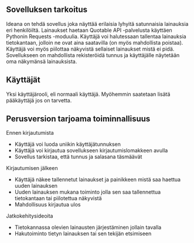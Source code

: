 ## Sovelluksen tarkoitus

Ideana on tehdä sovellus joka näyttää erilaisia lyhyitä satunnaisia lainauksia eri henkilöiltä. Lainaukset haetaan Quotable API -palvelusta käyttäen Pythonin Requests -moduulia. Käyttäjä voi halutessaan tallentaa lainauksia tietokantaan, jolloin ne ovat aina saatavilla (on myös mahdollista poistaa). Käyttäjä voi myös piilottaa näkyvistä sellaiset lainaukset mistä ei pidä. Sovellukseen on mahdollista rekisteröidä tunnus ja käyttäjälle näytetään oma näkymänsä lainauksista. 

## Käyttäjät

Yksi käyttäjärooli, eli normaali käyttäjä. Myöhemmin saatetaan lisätä pääkäyttäjä jos on tarvetta.

## Perusversion tarjoama toiminnallisuus

Ennen kirjautumista

- Käyttäjä voi luoda uniikin käyttäjätunnuksen
- Käyttäjä voi kirjautua sovellukseen kirjautumislomakkeen avulla
- Sovellus tarkistaa, että tunnus ja salasana täsmäävät

Kirjautumisen jälkeen

- Käyttäjä näkee tallennetut lainaukset ja painikkeen mistä saa haettua uuden lainauksen
- Uuden lainauksen mukana toiminto jolla sen saa tallennettua tietokantaan tai piilotettua näkyvistä
- Mahdollisuus kirjautua ulos

Jatkokehitysideoita

- Tietokannassa olevien lainausten järjestäminen jollain tavalla
- Hakutoiminto tietyn lainauksen tai sen tekijän etsimiseen

